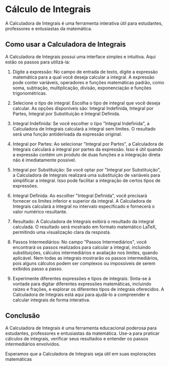 
# Cálculo de Integrais

A Calculadora de Integrais é uma ferramenta interativa útil para estudantes, professores e entusiastas da matemática.

## Como usar a Calculadora de Integrais

A Calculadora de Integrais possui uma interface simples e intuitiva. Aqui estão os passos para utilizá-la:

1. Digite a expressão: No campo de entrada de texto, digite a expressão matemática para a qual você deseja calcular a integral. A expressão pode conter variáveis, operadores e funções matemáticas padrão, como soma, subtração, multiplicação, divisão, exponenciação e funções trigonométricas.

2. Selecione o tipo de integral: Escolha o tipo de integral que você deseja calcular. As opções disponíveis são: Integral Indefinida, Integral por Partes, Integral por Substituição e Integral Definida.

3. Integral Indefinida: Se você escolher o tipo "Integral Indefinida", a Calculadora de Integrais calculará a integral sem limites. O resultado será uma função antiderivada da expressão original.

4. Integral por Partes: Ao selecionar "Integral por Partes", a Calculadora de Integrais calculará a integral por partes da expressão. Isso é útil quando a expressão contém um produto de duas funções e a integração direta não é imediatamente possível.

5. Integral por Substituição: Se você optar por "Integral por Substituição", a Calculadora de Integrais realizará uma substituição de variáveis para simplificar a integral. Isso pode facilitar a integração de certos tipos de expressões.

6. Integral Definida: Ao escolher "Integral Definida", você precisará fornecer os limites inferior e superior da integral. A Calculadora de Integrais calculará a integral no intervalo especificado e fornecerá o valor numérico resultante.

7. Resultado: A Calculadora de Integrais exibirá o resultado da integral calculada. O resultado será mostrado em formato matemático LaTeX, permitindo uma visualização clara da resposta.

8. Passos Intermediários: No campo "Passos Intermediários", você encontrará os passos realizados para calcular a integral, incluindo substituições, cálculos intermediários e avaliação nos limites, quando aplicável. Nem todas as integrais mostrarão os passos intermediários, pois alguns cálculos podem ser complexos ou impossíveis de serem exibidos passo a passo.

9. Experimente diferentes expressões e tipos de integrais: Sinta-se à vontade para digitar diferentes expressões matemáticas, incluindo raízes e frações, e explorar os diferentes tipos de integrais oferecidos. A Calculadora de Integrais está aqui para ajudá-lo a compreender e calcular integrais de forma interativa.

## Conclusão

A Calculadora de Integrais é uma ferramenta educacional poderosa para estudantes, professores e entusiastas da matemática. Use-a para praticar cálculos de integrais, verificar seus resultados e entender os passos intermediários envolvidos.

Esperamos que a Calculadora de Integrais seja útil em suas explorações matemáticas
